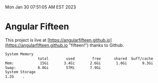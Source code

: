 Mon Jan 30 07:51:05 AM EST 2023

# Angular Fifteen


This project is live at [https://angularfifteen.github.io](https://angularfifteen.github.io "fifteen!") thanks to Github.

```bash
System Memory
               total        used        free      shared  buff/cache   available
Mem:            15Gi       3.4Gi       2.6Gi       1.0Gi       9.3Gi        10Gi
Swap:          8.0Gi        57Mi       7.9Gi
System Storage
1.2G	.
```
```bash

